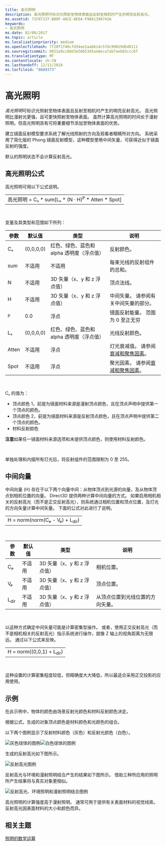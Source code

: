 ```yaml
---
title: 高光照明
description: 高光照明可标识光照射至物体表面且反射至相机时产生的明亮反射高光。
ms.assetid: 71F87137-B00F-48CE-8E6A-F98A139A742A
keywords:
- 高光照明
ms.date: 02/08/2017
ms.topic: article
ms.localizationpriority: medium
ms.openlocfilehash: 7f28f1f46cfd34ee1aab614c57dc99019dbd6111
ms.sourcegitcommit: 8921a9cc0dd3e5665345ae8eca7ab7aeb83ccc6f
ms.translationtype: MT
ms.contentlocale: zh-CN
ms.lasthandoff: 12/11/2018
ms.locfileid: "8889373"
---
```

# <a name="specular-lighting"></a>高光照明


*高光照明*可标识光照射至物体表面且反射至相机时产生的明亮反射高光。 高光照明比漫射光更强，且可更快照射至物体表面。 虽然计算高光照明的时间长于漫射照明，但高光照明具有可将重要细节添加至物体表面的优势。

建立镜面反射模型要求系统了解光线照射的方向及观看者眼睛所对方向。 系统采用了简化版的 Phong 镜面反射模型，这种模型使用中间矢量，可获得近似于镜面反射的强度。

默认的照明状态不会计算反射高光。

## <a name="span-idspecularlightingequationspanspan-idspecularlightingequationspanspan-idspecularlightingequationspanspecular-lighting-equation"></a><span id="Specular_Lighting_Equation"></span><span id="specular_lighting_equation"></span><span id="SPECULAR_LIGHTING_EQUATION"></span>高光照明公式


高光照明可用以下公式说明。

|                                                                             |
|-----------------------------------------------------------------------------|
| 高光照明 = Cₛ \* sum\[Lₛ \* (N · H)<sup>P</sup> \* Atten \* Spot\] |

 

变量及其类型和范围如下所列：

| 参数    | 默认值 | 类型                                                             | 说明                                                                                            |
|--------------|---------------|------------------------------------------------------------------|--------------------------------------------------------------------------------------------------------|
| Cₛ           | (0,0,0,0)     | 红色、绿色、蓝色和 alpha 透明度（浮点值） | 反射颜色。                                                                                        |
| sum          | 不适用           | 不适用                                                              | 每束光线的反射组件的总和。                                                          |
| N            | 不适用           | 3D 矢量（x、y 和 z 浮点值）                    | 顶点法线。                                                                                         |
| H            | 不适用           | 3D 矢量（x、y 和 z 浮点值）                    | 中间矢量。 请参阅有关中间矢量的部分。                                                |
| <sup>P</sup> | 0.0           | 浮点                                                   | 镜面反射能量。 范围为 0 至正无穷                                                     |
| Lₛ           | (0,0,0,0)     | 红色、绿色、蓝色和 alpha 透明度（浮点值） | 光线反射颜色。                                                                                  |
| Atten        | 不适用           | 浮点                                                   | 灯光衰减值。 请参阅[衰减和聚焦因素](attenuation-and-spotlight-factor.md)。 |
| Spot         | 不适用           | 浮点                                                   | 聚光因素。 请参阅[衰减和聚焦因素](attenuation-and-spotlight-factor.md)。        |

 

Cₛ 的值为：

-   顶点颜色 1，前提为镜面材料来源是漫射顶点颜色，且在顶点声明中提供第一个顶点的颜色。
-   顶点颜色 2，前提为镜面材料来源是反射顶点颜色，且在顶点声明中提供第二个顶点的颜色。
-   材料反射颜色

**注意**如果任一镜面材料来源选项和未提供顶点颜色，则使用材料反射颜色。

 

单独处理和内插所有灯光后，将反射组件的范围限制为 0 至 255。

## <a name="span-idthehalfwayvectorspanspan-idthehalfwayvectorspanspan-idthehalfwayvectorspanthe-halfway-vector"></a><span id="The_Halfway_Vector"></span><span id="the_halfway_vector"></span><span id="THE_HALFWAY_VECTOR"></span>中间向量


中间向量 (H) 存在于以下两个向量中间：从物体顶点到光源的向量，及从物体顶点到相机位置的向量。 Direct3D 提供两种计算中间向量的方式。 如果启用相机相关的反射高光（而不是正交反射高光），则系统通过相机位置和顶点位置，及灯光的方向矢量计算中间矢量。 下面的公式对此进行了说明。

|                                           |
|-------------------------------------------|
| H = norm(norm(Cₚ - Vₚ) + L<sub>dir</sub>) |

 

| 参数       | 默认值 | 类型                                          | 说明                                                  |
|-----------------|---------------|-----------------------------------------------|--------------------------------------------------------------|
| Cₚ              | 不适用           | 3D 矢量（x、y 和 z 浮点值） | 相机位置。                                             |
| Vₚ              | 不适用           | 3D 矢量（x、y 和 z 浮点值） | 顶点位置。                                             |
| L<sub>dir</sub> | 不适用           | 3D 矢量（x、y 和 z 浮点值） | 从顶点位置到光线位置的方向矢量。 |

 

以这种方式确定中间矢量可能是计算密集型操作。 或者，使用正交反射高光（而不是相机相关的反射高光）指示系统进行操作，就像 Z 轴上的视角距离为无限远。 通过以下公式来反映。

|                                     |
|-------------------------------------|
| H = norm((0,0,1) + L<sub>dir</sub>) |

 

这种设置的计算密集程度较低，但精确度大大降低，所以最适合采用正交投影的应用使用。

## <a name="span-idexamplespanspan-idexamplespanspan-idexamplespanexample"></a><span id="Example"></span><span id="example"></span><span id="EXAMPLE"></span>示例


在此示例中，物体的颜色由场景反射光颜色和材料反射颜色决定。

根据公式，生成的对象顶点颜色是材料颜色和光颜色的组合。

以下两个图例显示了反射材料颜色（灰色）和反射光颜色（白色）。

![灰色球体的图例](images/amb1.jpg)![白色球体的图例](images/lightwhite.jpg)

生成的反射高光如下图所示。

![反射高光图例](images/lights.jpg)

反射高光与环境和漫射照明结合产生的结果如下图所示。 借助三种所应用的照明所产生结果将与真实对象更相似。

![反射高光、环境照明和漫射照明结合图例](images/lightads.jpg)

高光照明的计算强度高于漫射照明。 通常可用于提供有关表面材料的视觉线索。 反射高光因表面材料的大小和颜色而异。

## <a name="span-idrelated-topicsspanrelated-topics"></a><span id="related-topics"></span>相关主题


[照明的数学运算](mathematics-of-lighting.md)

 

 




